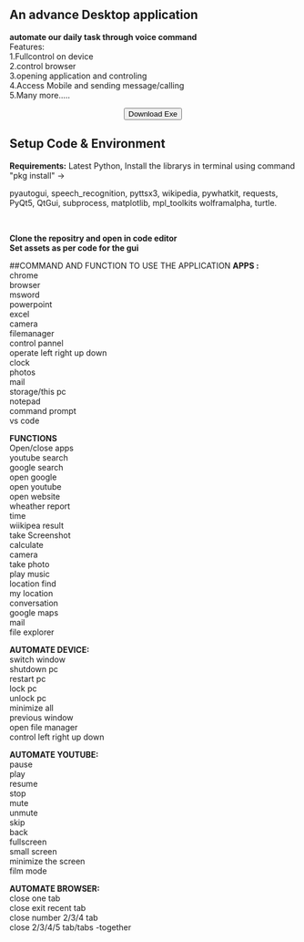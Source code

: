 ## An advance Desktop application

**automate our daily task through voice command**<br>
Features: <br>
        1.Fullcontrol on device <br>
        2.control browser <br>
        3.opening application and controling <br>
        4.Access Mobile and sending message/calling <br> 
        5.Many more.....





<center>
<a href="https://github.com/Neel-gohqin/persDEvv/raw/8ccbeea8ba21ad3504e58e63b5e8b0f6957a42c0/Native/JARVIS-desktop/JARVIS_Desktop/JARVISS.exe?download"  title="download button"> <button>Download Exe</button>
</a>
</center>


## Setup Code & Environment

<strong>Requirements:</strong> Latest Python, Install the librarys in terminal using  command "pkg install" ->

<p>pyautogui, speech_recognition, pyttsx3, wikipedia, pywhatkit, requests, PyQt5, QtGui, subprocess, matplotlib, mpl_toolkits
wolframalpha, turtle.</p><br>


<strong>Clone the repositry and open in code editor</strong><br>
<strong>Set assets as per code for the gui</strong>
<br>

##COMMAND AND FUNCTION TO USE THE APPLICATION
<strong>APPS :</strong> <br>
chrome<br>
browser<br>
msword<br>
powerpoint<br>
excel<br>
camera<br>
filemanager<br>
control pannel<br>
operate left right up down<br>
clock<br>
photos<br>
mail<br>
storage/this pc<br>
notepad<br>
command prompt<br>
vs code<br>

<strong>
FUNCTIONS</strong><br>
Open/close apps<br>
youtube search<br>
google search<br>
open google<br>
open youtube<br>
open website<br>
wheather report<br>
time<br>
wiikipea result<br>
take Screenshot<br>
calculate<br>
camera<br>
take photo<br>
play music<br>
location find<br>
my location<br>
conversation<br>
google maps<br>
mail<br>
file explorer<br>



<Strong>AUTOMATE DEVICE:</Strong><br>
switch window<br>
shutdown pc<br>
restart pc<br>
lock pc<br>
unlock pc<br>
minimize all<br>
previous window<br>
open file manager <br>
control left right up down<br>


<strong>AUTOMATE YOUTUBE:</strong><br>
pause<br>
play<br>
resume<br>
stop<br>
mute<br>
unmute<br>
skip<br>
back<br>
fullscreen<br>
small screen<br>
minimize the screen<br>
film mode <br>


<strong>AUTOMATE BROWSER:</strong><br>
close one tab<br>
close exit recent tab<br>
close number 2/3/4 tab<br>
close 2/3/4/5 tab/tabs -together






